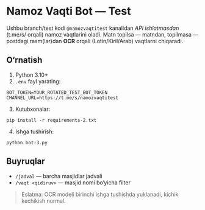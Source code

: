 # Namoz Vaqti Bot — Test

Ushbu branch/test kodi `@namozvaqtitest` kanalidan *API ishlatmasdan* (t.me/s/ orqali) namoz vaqtlarini oladi. 
Matn topilsa — matndan, topilmasa — postdagi rasm(lar)dan **OCR** orqali (Lotin/Kiril/Arab) vaqtlarni chiqaradi.

## O‘rnatish
1) Python 3.10+
2) `.env` fayl yarating:
```
BOT_TOKEN=YOUR_ROTATED_TEST_BOT_TOKEN
CHANNEL_URL=https://t.me/s/namozvaqtitest
```
3) Kutubxonalar:
```
pip install -r requirements-2.txt
```
4) Ishga tushirish:
```
python bot-3.py
```

## Buyruqlar
- `/jadval` — barcha masjidlar jadvali
- `/vaqt <qidiruv>` — masjid nomi bo‘yicha filter

> Eslatma: OCR modeli birinchi ishga tushishda yuklanadi, kichik kechikish normal.
